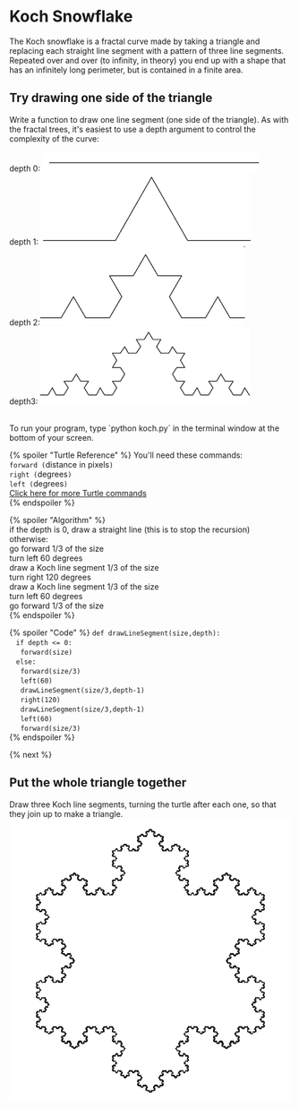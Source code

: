 # Koch Snowflake
The Koch snowflake is a fractal curve made by taking a triangle and replacing each straight line segment with a pattern of three line segments. Repeated over and over (to infinity, in theory) you end up with a shape that has an infinitely long perimeter, but is contained in a finite area. 

## Try drawing one side of the triangle 
Write a function to draw one line segment (one side of the triangle).  As with the fractal trees, it's easiest to use a depth argument to control the complexity of the curve:

depth 0: ![Koch depth 0](https://raw.githubusercontent.com/martybillingsley/images/master/koch1.png) <br>
depth 1: ![Koch depth 1](https://raw.githubusercontent.com/martybillingsley/images/master/koch2.png) <br>
depth 2:![Koch depth 2](https://raw.githubusercontent.com/martybillingsley/images/master/koch3.png) <br>
depth3: ![Koch depth 3](https://raw.githubusercontent.com/martybillingsley/images/master/koch4.png) <br>

<br>
To run your program, type `python koch.py` in the terminal window at the bottom of your screen.<br>

{% spoiler "Turtle Reference" %}
You'll need these commands:<br>
`forward (`distance in pixels`)`<br>
`right (`degrees`)`<br>
`left (`degrees`)`<br>
[Click here for more Turtle commands](https://lab.cs50.io/martybillingsley/tinkRworks/master/fractalTrees/turtleReference.pdf) <br>
{% endspoiler %}

{% spoiler "Algorithm" %}
<br>
if the depth is 0, draw a straight line (this is to stop the recursion)<br>
otherwise:<br>
go forward 1/3 of the size<br>
turn left 60 degrees<br>
draw a Koch line segment 1/3 of the size<br>
turn right 120 degrees<br>
draw a Koch line segment 1/3 of the size<br>
turn left 60 degrees<br>
go forward 1/3 of the size<br>
{% endspoiler %}

{% spoiler "Code" %}
`def drawLineSegment(size,depth):`<br>
 &nbsp;&nbsp; `if depth <= 0:`<br>
 &nbsp;&nbsp;&nbsp;&nbsp; `forward(size)`<br>
 &nbsp;&nbsp; `else:`<br>
 &nbsp;&nbsp;&nbsp;&nbsp; `forward(size/3)`<br>
 &nbsp;&nbsp;&nbsp;&nbsp; `left(60)`<br>
 &nbsp;&nbsp;&nbsp;&nbsp; `drawLineSegment(size/3,depth-1)`<br>
 &nbsp;&nbsp;&nbsp;&nbsp; `right(120)`<br>
 &nbsp;&nbsp;&nbsp;&nbsp; `drawLineSegment(size/3,depth-1)`<br>
 &nbsp;&nbsp;&nbsp;&nbsp; `left(60)`<br>
 &nbsp;&nbsp;&nbsp;&nbsp; `forward(size/3)`<br>
{% endspoiler %}

{% next  %}
## Put the whole triangle together
Draw three Koch line segments, turning the turtle after each one, so that they join up to make a triangle.
![Koch Snowflake](https://raw.githubusercontent.com/martybillingsley/images/master/kochFull2.png) 
